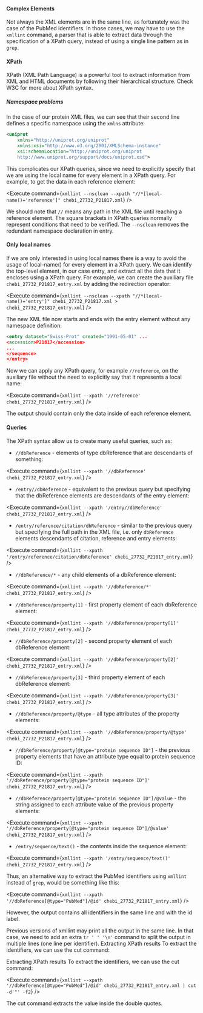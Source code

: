 <script>
import Execute from "$components/Execute.svelte";
</script>

#### Complex Elements

Not always the XML elements are in the same line, as fortunately was the case
of the PubMed identifiers. In those cases, we may have to use the `xmllint`
command, a parser that is able to extract data through the specification of a
XPath query, instead of using a single line pattern as in `grep`.

#### XPath

XPath (XML Path Language) is a powerful tool to extract information from
XML and HTML documents by following their hierarchical structure. Check
W3C for more about XPath syntax.

##### Namespace problems

In the case of our protein XML files, we can see that their second line defines
a specific namespace using the `xmlns` attribute:

```xml
<uniprot
    xmlns="http://uniprot.org/uniprot"
    xmlns:xsi="http://www.w3.org/2001/XMLSchema-instance"
    xsi:schemaLocation="http://uniprot.org/uniprot
    http://www.uniprot.org/support/docs/uniprot.xsd">
```

This complicates our XPath queries, since we need to explicitly specify that
we are using the local name for every element in a XPath query. For example,
to get the data in each reference element:

<Execute command={`xmllint --nsclean --xpath "//*[local-name()='reference']" chebi_27732_P21817.xml`} />

We should note that `//` means any path in the XML file until reaching a
reference element. The square brackets in XPath queries normally represent
conditions that need to be verified. The `--nsclean` removes the redundant
namespace declaration in entry.

#### Only local names

If we are only interested in using local names there is a way to avoid the
usage of local-name() for every element in a XPath query. We can identify
the top-level element, in our case entry, and extract all the data that it
encloses using a XPath query. For example, we can create the auxiliary file
`chebi_27732_P21817_entry.xml` by adding the redirection operator:

<Execute command={`xmllint --nsclean --xpath "//*[local-name()='entry']" chebi_27732_P21817.xml > chebi_27732_P21817_entry.xml`} />

The new XML file now starts and ends with the entry element without
any namespace definition:

```xml
<entry dataset="Swiss-Prot" created="1991-05-01" ...
<accession>P21817</accession>
...
</sequence>
</entry>
```

Now we can apply any XPath query, for example `//reference`, on the
auxiliary file without the need to explicitly say that it represents a local name:

<Execute command={`xmllint --xpath '//reference' chebi_27732_P21817_entry.xml`} />

The output should contain only the data inside of each reference element.

#### Queries

The XPath syntax allow us to create many useful queries, such as:

- `//dbReference` - elements of type dbReference that are descendants
  of something:

<Execute command={`xmllint --xpath '//dbReference' chebi_27732_P21817_entry.xml`} />

- `/entry//dbReference` - equivalent to the previous query but specifying that the dbReference elements are descendants of the entry element:

<Execute command={`xmllint --xpath '/entry//dbReference' chebi_27732_P21817_entry.xml`} />

- `/entry/reference/citation/dbReference` - similar to the previous query but specifying the full path in the XML file, i.e. only `dbReference`
  elements descendants of citation, reference and entry elements:

<Execute command={`xmllint --xpath '/entry/reference/citation/dbReference' chebi_27732_P21817_entry.xml`} />

- `//dbReference/*` - any child elements of a dbReference element:

<Execute command={`xmllint --xpath '//dbReference/*' chebi_27732_P21817_entry.xml`} />

- `//dbReference/property[1]` - first property element of each dbReference
  element:

<Execute command={`xmllint --xpath '//dbReference/property[1]' chebi_27732_P21817_entry.xml`} />

- `//dbReference/property[2]` - second property element of each
  dbReference element:

<Execute command={`xmllint --xpath '//dbReference/property[2]' chebi_27732_P21817_entry.xml`} />

- `//dbReference/property[3]` - third property element of each dbReference
  element:

<Execute command={`xmllint --xpath '//dbReference/property[3]' chebi_27732_P21817_entry.xml`} />

- `//dbReference/property/@type` - all type attributes of the property
  elements:

<Execute command={`xmllint --xpath '//dbReference/property/@type' chebi_27732_P21817_entry.xml`} />

- `//dbReference/property[@type="protein sequence ID"]` - the
  previous property elements that have an attribute type equal to protein
  sequence ID:

<Execute command={`xmllint --xpath '//dbReference/property[@type="protein sequence ID"]' chebi_27732_P21817_entry.xml`} />

- `//dbReference/property[@type="protein sequence ID"]/@value` - the string assigned to each attribute value of the previous property
  elements:

<Execute command={`xmllint --xpath '//dbReference/property[@type="protein sequence ID"]/@value' chebi_27732_P21817_entry.xml`} />

- `/entry/sequence/text()` - the contents inside the sequence element:

<Execute command={`xmllint --xpath '/entry/sequence/text()' chebi_27732_P21817_entry.xml`} />

Thus, an alternative way to extract the PubMed identifiers using `xmllint`
instead of `grep`, would be something like this:

<Execute command={`xmllint --xpath '//dbReference[@type="PubMed"]/@id' chebi_27732_P21817_entry.xml`} />

However, the output contains all identifiers in the same line and with the
id label.

Previous versions of xmllint may print all the output in the same line.
In that case, we need to add an extra `tr ' ' '\n'` command to split the
output in multiple lines (one line per identifier).
Extracting XPath results
To extract the identifiers, we can use the cut command:

Extracting XPath results
To extract the identifiers, we can use the cut command:

<Execute command={`xmllint --xpath '//dbReference[@type="PubMed"]/@id' chebi_27732_P21817_entry.xml | cut -d'"' -f2`} />

The cut command extracts the value inside the double quotes.

